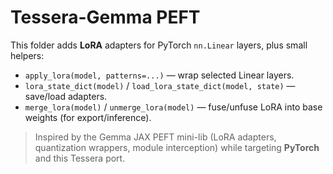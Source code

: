 
# Tessera-Gemma PEFT

This folder adds **LoRA** adapters for PyTorch `nn.Linear` layers, plus small helpers:

- `apply_lora(model, patterns=...)` — wrap selected Linear layers.
- `lora_state_dict(model)` / `load_lora_state_dict(model, state)` — save/load adapters.
- `merge_lora(model)` / `unmerge_lora(model)` — fuse/unfuse LoRA into base weights (for export/inference).

> Inspired by the Gemma JAX PEFT mini-lib (LoRA adapters, quantization wrappers, module interception) while targeting **PyTorch** and this Tessera port.
